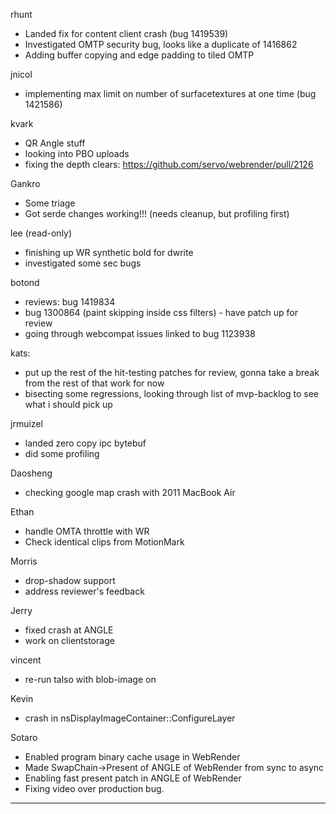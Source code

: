 rhunt
* Landed fix for content client crash (bug 1419539)
* Investigated OMTP security bug, looks like a duplicate of 1416862
* Adding buffer copying and edge padding to tiled OMTP



jnicol
* implementing max limit on number of surfacetextures at one time (bug 1421586)



kvark
* QR Angle stuff
* looking into PBO uploads
* fixing the depth clears: https://github.com/servo/webrender/pull/2126




Gankro
* Some triage
* Got serde changes working!!! (needs cleanup, but profiling first)



lee (read-only)
* finishing up WR synthetic bold for dwrite
* investigated some sec bugs



botond
* reviews: bug 1419834 
* bug 1300864 (paint skipping inside css filters) - have patch up for review 
* going through webcompat issues linked to bug 1123938



kats:
* put up the rest of the hit-testing patches for review, gonna take a break from the rest of that work for now
* bisecting some regressions, looking through list of mvp-backlog to see what i should pick up



jrmuizel
* landed zero copy ipc bytebuf
* did some profiling



Daosheng
* checking google map crash with 2011 MacBook Air

Ethan
* handle OMTA throttle with WR
* Check identical clips from MotionMark

Morris
* drop-shadow support
* address reviewer's feedback

Jerry
* fixed crash at ANGLE
* work on clientstorage

vincent
* re-run talso with blob-image on

Kevin
* crash in nsDisplayImageContainer::ConfigureLayer



Sotaro
* Enabled program binary cache usage in WebRender
* Made SwapChain->Present of ANGLE of WebRender from sync to async
* Enabling fast present patch in ANGLE of WebRender
* Fixing video over production bug.

________________


